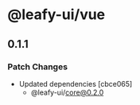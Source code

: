# @leafy-ui/vue

## 0.1.1

### Patch Changes

- Updated dependencies [cbce065]
  - @leafy-ui/core@0.2.0
